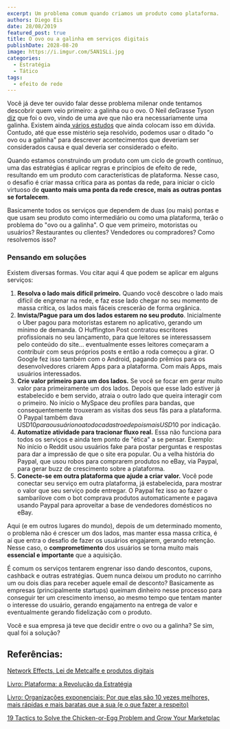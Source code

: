 ```yaml
---
excerpt: Um problema comum quando criamos um produto como plataforma.
authors: Diego Eis
date: 28/08/2019
featured_post: true
title: O ovo ou a galinha em serviços digitais
publishDate: 2028-08-20
image: https://i.imgur.com/5AN1SLi.jpg
categories:
  - Estratégia
  - Tático
tags:
  - efeito de rede
---
```

Você já deve ter ouvido falar desse problema milenar onde tentamos descobrir quem veio primeiro: a galinha ou o ovo. O Neil deGrasse Tyson[ diz](https://twitter.com/neiltyson/status/296100559423954944) que foi o ovo, vindo de uma ave que não era necessariamente uma galinha. Existem ainda[ vários](https://blogs.unimelb.edu.au/sciencecommunication/2017/08/28/which-came-first-the-chicken-or-the-egg/)[ estudos](https://www.ncbi.nlm.nih.gov/pmc/articles/PMC4486432/) que ainda colocam isso em dúvida. Contudo, até que esse mistério seja resolvido, podemos usar o ditado "o ovo ou a galinha" para descrever acontecimentos que deveriam ser considerados causa e qual deveria ser considerado o efeito.

Quando estamos construindo um produto com um ciclo de growth contínuo, uma das estratégias é aplicar regras e princípios de efeito de rede, resultando em um produto com características de plataforma. Nesse caso, o desafio é criar massa crítica para as pontas da rede, para iniciar o ciclo virtuoso de **quanto mais uma ponta da rede cresce, mais as outras pontas se fortalecem**.

Basicamente todos os serviços que dependem de duas (ou mais) pontas e que usam seu produto como intermediário ou como uma plataforma, terão o problema do "ovo ou a galinha". O que vem primeiro, motoristas ou usuários? Restaurantes ou clientes? Vendedores ou compradores? Como resolvemos isso?

### Pensando em soluções

Existem diversas formas. Vou citar aqui 4 que podem se aplicar em alguns
serviços:

1. **Resolva o lado mais difícil primeiro.** Quando você descobre o
   lado mais difícil de engrenar na rede, e faz esse lado chegar no seu
   momento de massa crítica, os lados mais fáceis crescerão de forma
   orgânica.
2. **Invista/Pague para um dos lados estarem no seu produto**.
   Inicialmente o Uber pagou para motoristas estarem no aplicativo,
   gerando um mínimo de demanda. O Huffington Post contratou escritores
   profissionais no seu lançamento, para que leitores se interessassem
   pelo conteúdo do site... eventualmente esses leitores começaram a
   contribuir com seus próprios posts e então a roda começou a girar. O
   Google fez isso também com o Android, pagando prêmios para os
   desenvolvedores criarem Apps para a plataforma. Com mais Apps, mais
   usuários interessados.
3. **Crie valor primeiro para um dos lados.** Se você se focar em gerar
   muito valor para primeiramente um dos lados. Depois que esse lado
   estiver já estabelecido e bem servido, atraia o outro lado que
   queira interagir com o primeiro. No início o MySpace deu profiles
   para bandas, que consequentemente trouxeram as visitas dos seus fãs
   para a plataforma. O Paypal também dava USD$10 para o usuário no
   ato do cadastro e depois mais USD$10 por indicação.
4. **Automatize atividade para tracionar fluxo real.** Essa não
   funciona para todos os serviços e ainda tem ponto de "ética" a se
   pensar. Exemplo: No início o Reddit usou usuários fake para postar
   perguntas e respostas para dar a impressão de que o site era
   popular. Ou a velha história do Paypal, que usou robos para
   comprarem produtos no eBay, via Paypal, para gerar buzz de
   crescimento sobre a plataforma.
5. **Conecte-se em outra plataforma que ajude a criar valor.** Você
   pode conectar seu serviço em outra plataforma, já estabelecida, para
   mostrar o valor que seu serviço pode entregar. O Paypal fez isso ao
   fazer o sambarilove com o bot comprava produtos automaticamente e
   pagava usando Paypal para aproveitar a base de vendedores domésticos
   no eBay.

Aqui (e em outros lugares do mundo), depois de um determinado momento, o problema não é crescer um dos lados, mas manter essa massa crítica, é aí que entra o desafio de fazer os usuários engajarem, gerando retenção. Nesse caso, o **comprometimento** dos usuários se torna muito mais **essencial e importante** que a aquisição.

É comum os serviços tentarem engrenar isso dando descontos, cupons, cashback e outras estratégias. Quem nunca deixou um produto no carrinho um ou dois dias para receber aquele email de desconto? Basicamente as empresas (principalmente startups) queimam dinheiro nesse processo para conseguir ter um crescimento imenso, ao mesmo tempo que tentam manter o interesse do usuário, gerando engajamento na entrega de valor e eventualmente gerando fidelização com o produto.

Você e sua empresa já teve que decidir entre o ovo ou a galinha? Se sim, qual foi a solução?

## Referências:

[Network Effects, Lei de Metcalfe e produtos digitais](https://diegoeis.com/network-effects-lei-de-metcalfe-e-produtos-digitais)

[Livro: Plataforma: a Revolução da Estratégia](https://amzn.to/2HwsSMO)

[Livro: Organizações exponenciais: Por que elas são 10 vezes melhores, mais rápidas e mais baratas que a sua (e o que fazer a respeito)](https://amzn.to/2ZznJdn)

[19 Tactics to Solve the Chicken-or-Egg Problem and Grow Your Marketplac](https://www.nfx.com/post/19-marketplace-tactics-for-overcoming-the-chicken-or-egg-problem)